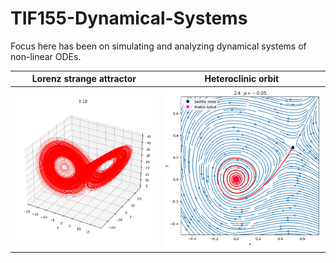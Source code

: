 # TIF155-Dynamical-Systems
Focus here has been on simulating and analyzing dynamical systems of non-linear ODEs.

Lorenz strange attractor | Heteroclinic orbit |
:-------------------------:|:-------------------------:
![](https://github.com/erik-norlin/TIF155-Dynamical-Systems/blob/main/DS%20HW3/3.1/plots%20%26%20pdfs/3.1b.png?raw=true)  |  ![](https://github.com/erik-norlin/TIF155-Dynamical-Systems/blob/main/DS%20HW2/2.4/plots%20%26%20pdfs/2.4.a_mu-0.05.png?raw=true)
